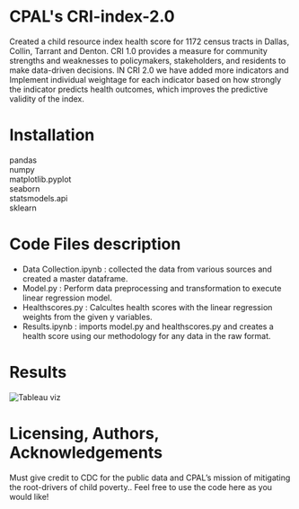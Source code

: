 # CPAL's CRI-index-2.0
Created a child resource index health score for 1172 census tracts in Dallas, Collin, Tarrant and Denton. CRI 1.0 provides a measure for community strengths and weaknesses to policymakers, stakeholders, and residents to make data-driven decisions. IN CRI 2.0 we have added more indicators and Implement individual weightage for each indicator based on how strongly the indicator predicts health outcomes, which improves the predictive validity of the index. 

# Installation
pandas    
numpy   
matplotlib.pyplot     
seaborn     
statsmodels.api     
sklearn     

# Code Files description
 - Data Collection.ipynb : collected the data from various sources and created a master dataframe.
 - Model.py : Perform data preprocessing and transformation to execute linear regression model.
 - Healthscores.py : Calcultes health scores with the linear regression weights from the given y variables.
 - Results.ipynb : imports model.py and healthscores.py and creates a health score using our methodology for any data in the raw format.
 

# Results
![Tableau viz](https://github.com/kalyanpesala17/Health-score-for-child-resource-index/blob/master/result.jpeg) 

# Licensing, Authors, Acknowledgements
Must give credit to CDC for the public data and CPAL’s mission of mitigating the root-drivers of child poverty.. Feel free to use the code here as you would like!
